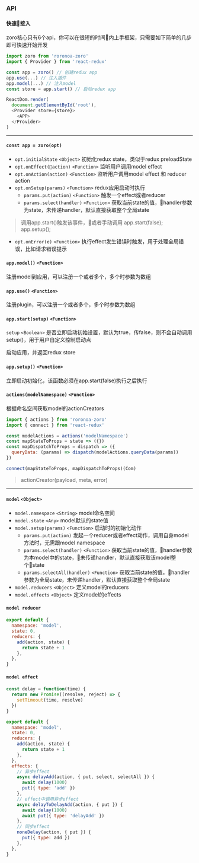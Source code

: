 ### API

#### 快速接入

zoro核心只有6个api，你可以在很短的时间内上手框架，只需要如下简单的几步即可快速开始开发

```js
import zoro from 'roronoa-zoro'
import { Provider } from 'react-redux'

const app = zoro() // 创建redux app
app.use(...) // 注入插件
app.model(...) // 注入model
const store = app.start() // 启动redux app

ReactDom.render(
  document.getElementById('root'),
  <Provider store={store}>
    <APP>
  </Provider>
)
```

---

#### `const app = zoro(opt)`

* `opt.initialState` `<Object>` 初始化redux state，类似于redux preloadState
* `opt.onEffect(action)` `<Function>` 监听用户调用model effect
* `opt.onAction(action)` `<Function>` 监听用户调用model effect 和 reducer action
* `opt.onSetup(params)` `<Function>` redux应用启动时执行
  * `params.put(action)` `<Function>` 触发一个effect或者reducer
  * `params.select(handler)` `<Function>` 获取当前state的值，handler参数为state，未传递handler，默认直接获取整个全局state
> 调用app.start()触发该事件，或者手动调用
app.start(false);
app.setup();
* `opt.onError(e)` `<Function>` 执行effect发生错误时触发，用于处理全局错误，比如请求错误提示

#### `app.model()` `<Function>`

注册model到应用，可以注册一个或者多个，多个时参数为数组

#### `app.use()` `<Function>`

注册plugin，可以注册一个或者多个，多个时参数为数组

#### `app.start(setup)` `<Function>`

`setup` `<Boolean>` 是否立即启动初始设置，默认为true，传false，则不会自动调用setup()，用于用户自定义控制启动点

启动应用，并返回redux store

#### `app.setup()` `<Function>`

立即启动初始化，该函数必须在app.start(false)执行之后执行

#### `actions(modelNamespace)` `<Function>`

根据命名空间获取model的actionCreators
```js
import { actions } from 'roronoa-zoro'
import { connect } from 'react-redux'

const modelActions = actions('modelNamespace')
const mapStateToProps = state => ({})
const mapDispatchToProps = dispatch => ({
  queryData: (params) => dispatch(modelActions.queryData(params))
})

connect(mapStateToProps, mapDispatchToProps)(Com)
```

> actionCreator(payload, meta, error)

---

#### `model` `<Object>`

* `model.namespace` `<String>` model命名空间
* `model.state` `<Any>` model默认的state值
* `model.setup(params)` `<Function>` 启动时的初始化动作
  * `params.put(action)` 发起一个reducer或者effect动作，调用自身model方法时，无需跟model namespace
  * `params.select(handler)` `<Function>` 获取当前state的值，handler参数为本model中的state，未传递handler，默认直接获取该model整个state
  * `params.selectAll(handler)` `<Function>` 获取当前state的值，handler参数为全局state，未传递handler，默认直接获取整个全局state
* `model.reducers` `<Object>` 定义model的reducers
* `model.effects` `<Object>` 定义model的effects

#### `model reducer`

```js
export default {
  namespace: 'model',
  state: 0,
  reducers: {
    add(action, state) {
      return state + 1
    },
  },
}
```

#### `model effect`

```js
const delay = function(time) {
  return new Promise((resolve, reject) => {
    setTimeout(time, resolve)
  })
}

export default {
  namespace: 'model',
  state: 0,
  reducers: {
    add(action, state) {
      return state + 1
    },
  },
  effects: {
    // 异步effect
    async delayAdd(action, { put, select, selectAll }) {
      await delay(1000)
      put({ type: 'add' })
    },
    // effect中调用异步effect
    async delayToDelayAdd(action, { put }) {
      await delay(1000)
      await put({ type: 'delayAdd' })
    },
    // 同步effect
    noneDelay(action, { put }) {
      put({ type: add })
    },
  },
}
```
